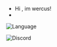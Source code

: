 - Hi , im wercus!
- 
![Language](https://img.shields.io/badge/Language-Lua-%237289DA?logo=discord&logoColor=white)

![Discord](https://img.shields.io/badge/Discord-wercus%230420-%237289DA?logo=discord&logoColor=white)
